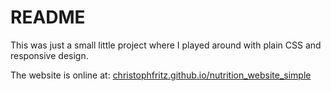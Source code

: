 # README

This was just a small little project where I played around with plain CSS and responsive design.

The website is online at: [christophfritz.github.io/nutrition_website_simple](christophfritz.github.io/nutrition_website_simple)

